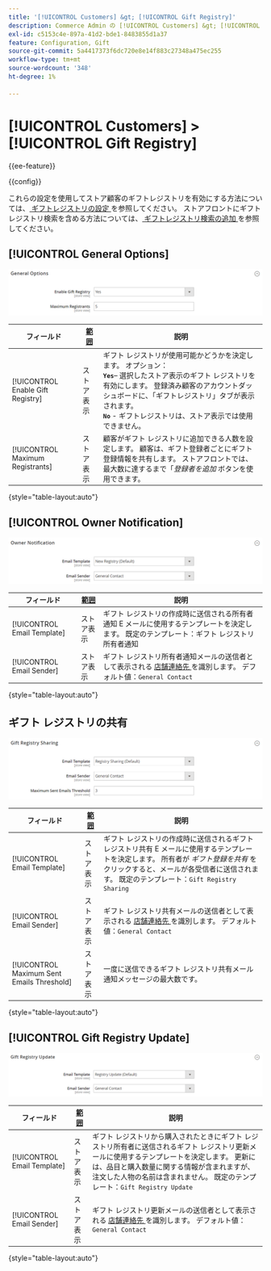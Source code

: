 ```yaml
---
title: '[!UICONTROL Customers] &gt; [!UICONTROL Gift Registry]'
description: Commerce Admin の [!UICONTROL Customers] &gt; [!UICONTROL Gift Registry] ページで設定を確認します。
exl-id: c5153c4e-897a-41d2-bde1-8483855d1a37
feature: Configuration, Gift
source-git-commit: 5a4417373f6dc720e8e14f883c27348a475ec255
workflow-type: tm+mt
source-wordcount: '348'
ht-degree: 1%

---
```


# [!UICONTROL Customers] > [!UICONTROL Gift Registry]

{{ee-feature}}

{{config}}

これらの設定を使用してストア顧客のギフトレジストリを有効にする方法については、[ ギフトレジストリの設定 ](../../merchandising-promotions/gift-registry-configure.md) を参照してください。 ストアフロントにギフトレジストリ検索を含める方法については、[ ギフトレジストリ検索の追加 ](../../merchandising-promotions/gift-registry-search.md) を参照してください。

## [!UICONTROL General Options]

![ 一般オプション ](./assets/gift-registry-general-options.png)<!-- zoom -->

<!-- [General Options](https://experienceleague.adobe.com/ja/docs/commerce-admin/marketing/merchandising/gift-registry/gift-registry-configure) -->

| フィールド | [ 範囲 ](../../getting-started/websites-stores-views.md#scope-settings) | 説明 |
|--- |--- |--- |
| [!UICONTROL Enable Gift Registry] | ストア表示 | ギフト レジストリが使用可能かどうかを決定します。 オプション：<br/>**`Yes`**– 選択したストア表示のギフト レジストリを有効にします。 登録済み顧客のアカウントダッシュボードに、「ギフトレジストリ」タブが表示されます。<br/>**`No`** - ギフトレジストリは、ストア表示では使用できません。 |
| [!UICONTROL Maximum Registrants] | ストア表示 | 顧客がギフト レジストリに追加できる人数を設定します。 顧客は、ギフト登録者ごとにギフト登録情報を共有します。 ストアフロントでは、最大数に達するまで「_登録者を追加_ ボタンを使用できます。 |

{style="table-layout:auto"}

## [!UICONTROL Owner Notification]

![ 所有者の届出 ](./assets/gift-registry-owner-notification.png)<!-- zoom -->

<!-- [Owner Notification](https://experienceleague.adobe.com/ja/docs/commerce-admin/marketing/merchandising/gift-registry/gift-registry-configure) -->

| フィールド | [ 範囲 ](../../getting-started/websites-stores-views.md#scope-settings) | 説明 |
|--- |--- |--- |
| [!UICONTROL Email Template] | ストア表示 | ギフト レジストリの作成時に送信される所有者通知 E メールに使用するテンプレートを決定します。 既定のテンプレート：ギフト レジストリ所有者通知 |
| [!UICONTROL Email Sender] | ストア表示 | ギフト レジストリ所有者通知メールの送信者として表示される [ 店舗連絡先 ](../../getting-started/store-details.md#store-email-addresses) を識別します。 デフォルト値：`General Contact` |

{style="table-layout:auto"}

## ギフト レジストリの共有

![ ギフト登録簿の共有 ](./assets/gift-registry-gift-registry-sharing.png)<!-- zoom -->

<!-- Gift Registry Sharing](https://experienceleague.adobe.com/ja/docs/commerce-admin/marketing/merchandising/gift-registry/gift-registry-configure) -->

| フィールド | [ 範囲 ](../../getting-started/websites-stores-views.md#scope-settings) | 説明 |
|--- |--- |--- |
| [!UICONTROL Email Template] | ストア表示 | ギフト レジストリの作成時に送信されるギフト レジストリ共有 E メールに使用するテンプレートを決定します。 所有者が _ギフト登録を共有_ をクリックすると、メールが各受信者に送信されます。 既定のテンプレート：`Gift Registry Sharing` |
| [!UICONTROL Email Sender] | ストア表示 | ギフト レジストリ共有メールの送信者として表示される [ 店舗連絡先 ](../../getting-started/store-details.md#store-email-addresses) を識別します。 デフォルト値：`General Contact` |
| [!UICONTROL Maximum Sent Emails Threshold] | ストア表示 | 一度に送信できるギフト レジストリ共有メール通知メッセージの最大数です。 |

{style="table-layout:auto"}

## [!UICONTROL Gift Registry Update]

![ ギフト レジストリの更新 ](./assets/gift-registry-gift-registry-update.png)<!-- zoom -->

<!-- [Gift Registry Update](https://experienceleague.adobe.com/ja/docs/commerce-admin/marketing/merchandising/gift-registry/gift-registry-configure) -->

| フィールド | [ 範囲 ](../../getting-started/websites-stores-views.md#scope-settings) | 説明 |
|--- |--- |--- |
| [!UICONTROL Email Template] | ストア表示 | ギフト レジストリから購入されたときにギフト レジストリ所有者に送信されるギフト レジストリ更新メールに使用するテンプレートを決定します。 更新には、品目と購入数量に関する情報が含まれますが、注文した人物の名前は含まれません。 既定のテンプレート：`Gift Registry Update` |
| [!UICONTROL Email Sender] | ストア表示 | ギフト レジストリ更新メールの送信者として表示される [ 店舗連絡先 ](../../getting-started/store-details.md#store-email-addresses) を識別します。 デフォルト値：`General Contact` |

{style="table-layout:auto"}
